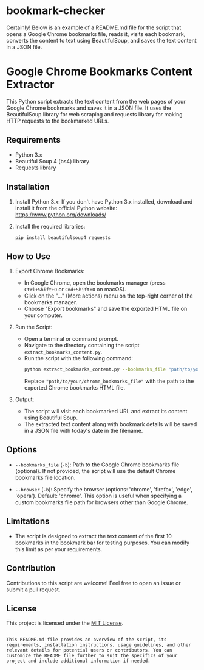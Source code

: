 # bookmark-checker
Certainly! Below is an example of a README.md file for the script that opens a Google Chrome bookmarks file, reads it, visits each bookmark, converts the content to text using BeautifulSoup, and saves the text content in a JSON file.


# Google Chrome Bookmarks Content Extractor

This Python script extracts the text content from the web pages of your Google Chrome bookmarks and saves it in a JSON file. It uses the BeautifulSoup library for web scraping and requests library for making HTTP requests to the bookmarked URLs.

## Requirements

- Python 3.x
- Beautiful Soup 4 (bs4) library
- Requests library

## Installation

1. Install Python 3.x: If you don't have Python 3.x installed, download and install it from the official Python website: https://www.python.org/downloads/

2. Install the required libraries:
   ```bash
   pip install beautifulsoup4 requests
   ```

## How to Use

1. Export Chrome Bookmarks:
   - In Google Chrome, open the bookmarks manager (press `Ctrl+Shift+O` or `Cmd+Shift+O` on macOS).
   - Click on the "..." (More actions) menu on the top-right corner of the bookmarks manager.
   - Choose "Export bookmarks" and save the exported HTML file on your computer.

2. Run the Script:
   - Open a terminal or command prompt.
   - Navigate to the directory containing the script `extract_bookmarks_content.py`.
   - Run the script with the following command:
     ```bash
     python extract_bookmarks_content.py --bookmarks_file "path/to/your/chrome_bookmarks_file"
     ```
     Replace `"path/to/your/chrome_bookmarks_file"` with the path to the exported Chrome bookmarks HTML file.

3. Output:
   - The script will visit each bookmarked URL and extract its content using Beautiful Soup.
   - The extracted text content along with bookmark details will be saved in a JSON file with today's date in the filename.

## Options

- `--bookmarks_file` (`-b`): Path to the Google Chrome bookmarks file (optional). If not provided, the script will use the default Chrome bookmarks file location.

- `--browser` (`-b`): Specify the browser (options: 'chrome', 'firefox', 'edge', 'opera'). Default: 'chrome'. This option is useful when specifying a custom bookmarks file path for browsers other than Google Chrome.

## Limitations

- The script is designed to extract the text content of the first 10 bookmarks in the bookmark bar for testing purposes. You can modify this limit as per your requirements.

## Contribution

Contributions to this script are welcome! Feel free to open an issue or submit a pull request.

## License

This project is licensed under the [MIT License](LICENSE).
```

This README.md file provides an overview of the script, its requirements, installation instructions, usage guidelines, and other relevant details for potential users or contributors. You can customize the README file further to suit the specifics of your project and include additional information if needed.
